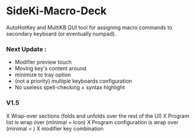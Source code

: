 # SideKi-Macro-Deck
 AutoHotKey and MultiKB GUI tool for assigning macro commands to secondary keyboard (or eventually numpad).


### Next Update :
 - Modifier preview touch
 - Moving key's content around
 - minimize to tray option
 - (not a priority) multiple keyboards configuration 
 - No useless spell-checking + syntax highlight 

### V1.5
X Wrap-over sections (folds and unfolds over the rest of the UI)
X Program list is wrap over (minimal = Icon)
X Program configuration is wrap over (minimal = )
X modifier key combination